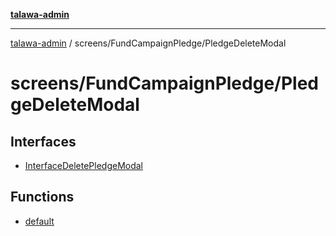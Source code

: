 [**talawa-admin**](../../../README.md)

***

[talawa-admin](../../../README.md) / screens/FundCampaignPledge/PledgeDeleteModal

# screens/FundCampaignPledge/PledgeDeleteModal

## Interfaces

- [InterfaceDeletePledgeModal](interfaces/InterfaceDeletePledgeModal.md)

## Functions

- [default](functions/default.md)
